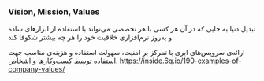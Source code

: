 ### Vision, Mission, Values

تبدیل دنیا به جایی که در آن هر کسی با هر تخصصی می‌تواند با استفاده از ابزارهای ساده و به‌روز نرم‌افزاری خلاقیت خود را هر چه بیشتر شکوفا کند.

ارائه‌ی سرویس‌های ابری با تمرکز بر امنیت، سهولت استفاده و هزینه‌ی مناسب جهت استفاده توسط کسب‌وکارها و اشخاص.
https://inside.6q.io/190-examples-of-company-values/

